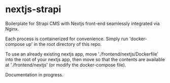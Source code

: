 # nextjs-strapi
Boilerplate for Strapi CMS with Nextjs front-end seamlessly integrated via Nginx.

Each process is containerized for convenience. Simply run 'docker-compose up' in the root directory of this repo.

To use an already existing nextjs app, move './frontend/nextjs/Dockerfile' into the root of your nextjs app, then move so that the contents are available at './frontend/nextjs' (or modify the docker-compose file).

Documentation in progress.
